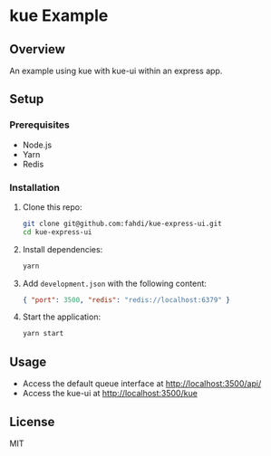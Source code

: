 # kue Example

## Overview
An example using kue with kue-ui within an express app.

## Setup

### Prerequisites
- Node.js
- Yarn
- Redis

### Installation
1. Clone this repo:
   ```sh
   git clone git@github.com:fahdi/kue-express-ui.git
   cd kue-express-ui
   ```
2. Install dependencies:
   ```sh
   yarn
   ```

3. Add `development.json` with the following content:
   ```json
   { "port": 3500, "redis": "redis://localhost:6379" }
   ```

4. Start the application:
   ```sh
   yarn start
   ```

## Usage
- Access the default queue interface at [http://localhost:3500/api/](http://localhost:3500/api/)
- Access the kue-ui at [http://localhost:3500/kue](http://localhost:3500/kue)

## License
MIT
```